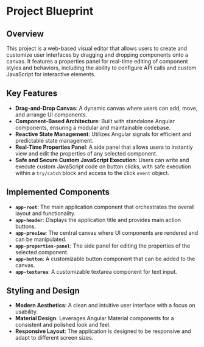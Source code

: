 
# Project Blueprint

## Overview

This project is a web-based visual editor that allows users to create and customize user interfaces by dragging and dropping components onto a canvas. It features a properties panel for real-time editing of component styles and behaviors, including the ability to configure API calls and custom JavaScript for interactive elements.

## Key Features

- **Drag-and-Drop Canvas**: A dynamic canvas where users can add, move, and arrange UI components.
- **Component-Based Architecture**: Built with standalone Angular components, ensuring a modular and maintainable codebase.
- **Reactive State Management**: Utilizes Angular signals for efficient and predictable state management.
- **Real-Time Properties Panel**: A side panel that allows users to instantly view and edit the properties of any selected component.
- **Safe and Secure Custom JavaScript Execution**: Users can write and execute custom JavaScript code on button clicks, with safe execution within a `try/catch` block and access to the click `event` object.

## Implemented Components

- **`app-root`**: The main application component that orchestrates the overall layout and functionality.
- **`app-header`**: Displays the application title and provides main action buttons.
- **`app-preview`**: The central canvas where UI components are rendered and can be manipulated.
- **`app-properties-panel`**: The side panel for editing the properties of the selected component.
- **`app-button`**: A customizable button component that can be added to the canvas.
- **`app-textarea`**: A customizable textarea component for text input.

## Styling and Design

- **Modern Aesthetics**: A clean and intuitive user interface with a focus on usability.
- **Material Design**: Leverages Angular Material components for a consistent and polished look and feel.
- **Responsive Layout**: The application is designed to be responsive and adapt to different screen sizes.
